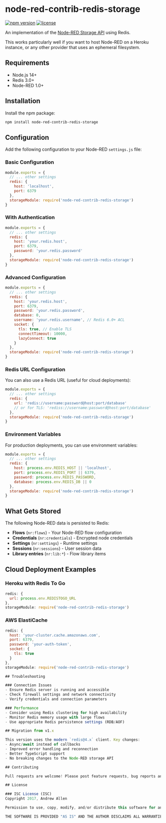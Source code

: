 # node-red-contrib-redis-storage
[![npm version](https://badge.fury.io/js/node-red-contrib-redis-storage.svg)](https://badge.fury.io/js/node-red-contrib-redis-storage)
[![license](https://img.shields.io/badge/license-ISC-brightgreen.svg)](https://opensource.org/licenses/ISC)

An implementation of the [Node-RED Storage API](http://nodered.org/docs/api/storage/) using Redis.

This works particularly well if you want to host Node-RED on a Heroku instance, or any other provider that uses an ephemeral filesystem.

## Requirements

- Node.js 14+
- Redis 3.0+
- Node-RED 1.0+

## Installation

Install the npm package:
```bash
npm install node-red-contrib-redis-storage
```

## Configuration

Add the following configuration to your Node-RED `settings.js` file:

### Basic Configuration
```javascript
module.exports = {
  // ... other settings
  redis: {
    host: 'localhost',
    port: 6379
  },
  storageModule: require('node-red-contrib-redis-storage')
}
```

### With Authentication
```javascript
module.exports = {
  // ... other settings
  redis: {
    host: 'your.redis.host',
    port: 6379,
    password: 'your.redis.password'
  },
  storageModule: require('node-red-contrib-redis-storage')
}
```

### Advanced Configuration
```javascript
module.exports = {
  // ... other settings
  redis: {
    host: 'your.redis.host',
    port: 6379,
    password: 'your.redis.password',
    database: 0,
    username: 'your.redis.username', // Redis 6.0+ ACL
    socket: {
      tls: true, // Enable TLS
      connectTimeout: 10000,
      lazyConnect: true
    }
  },
  storageModule: require('node-red-contrib-redis-storage')
}
```

### Redis URL Configuration
You can also use a Redis URL (useful for cloud deployments):
```javascript
module.exports = {
  // ... other settings
  redis: {
    url: 'redis://username:password@host:port/database'
    // or for TLS: 'rediss://username:password@host:port/database'
  },
  storageModule: require('node-red-contrib-redis-storage')
}
```

### Environment Variables
For production deployments, you can use environment variables:
```javascript
module.exports = {
  // ... other settings
  redis: {
    host: process.env.REDIS_HOST || 'localhost',
    port: process.env.REDIS_PORT || 6379,
    password: process.env.REDIS_PASSWORD,
    database: process.env.REDIS_DB || 0
  },
  storageModule: require('node-red-contrib-redis-storage')
}
```

## What Gets Stored

The following Node-RED data is persisted to Redis:
- **Flows** (`nr:flows`) - Your Node-RED flow configuration
- **Credentials** (`nr:credentials`) - Encrypted node credentials
- **Settings** (`nr:settings`) - Runtime settings
- **Sessions** (`nr:sessions`) - User session data
- **Library entries** (`nr:lib:*`) - Flow library items

## Cloud Deployment Examples

### Heroku with Redis To Go
```javascript
redis: {
  url: process.env.REDISTOGO_URL
},
storageModule: require('node-red-contrib-redis-storage')
```

### AWS ElastiCache
```javascript
redis: {
  host: 'your-cluster.cache.amazonaws.com',
  port: 6379,
  password: 'your-auth-token',
  socket: {
    tls: true
  }
},
storageModule: require('node-red-contrib-redis-storage')

## Troubleshooting

### Connection Issues
- Ensure Redis server is running and accessible
- Check firewall settings and network connectivity
- Verify credentials and connection parameters

### Performance
- Consider using Redis clustering for high availability
- Monitor Redis memory usage with large flows
- Use appropriate Redis persistence settings (RDB/AOF)

## Migration from v1.x

This version uses the modern `redis@4.x` client. Key changes:
- Async/await instead of callbacks
- Improved error handling and reconnection
- Better TypeScript support
- No breaking changes to the Node-RED storage API

## Contributing

Pull requests are welcome! Please post feature requests, bug reports and suggestions in the GitHub issue tracker.

## License

### ISC License (ISC)
Copyright 2017, Andrew Allen

Permission to use, copy, modify, and/or distribute this software for any purpose with or without fee is hereby granted, provided that the above copyright notice and this permission notice appear in all copies.

THE SOFTWARE IS PROVIDED "AS IS" AND THE AUTHOR DISCLAIMS ALL WARRANTIES WITH REGARD TO THIS SOFTWARE INCLUDING ALL IMPLIED WARRANTIES OF MERCHANTABILITY AND FITNESS. IN NO EVENT SHALL THE AUTHOR BE LIABLE FOR ANY SPECIAL, DIRECT, INDIRECT, OR CONSEQUENTIAL DAMAGES OR ANY DAMAGES WHATSOEVER RESULTING FROM LOSS OF USE, DATA OR PROFITS, WHETHER IN AN ACTION OF CONTRACT, NEGLIGENCE OR OTHER TORTIOUS ACTION, ARISING OUT OF OR IN CONNECTION WITH THE USE OR PERFORMANCE OF THIS SOFTWARE.
